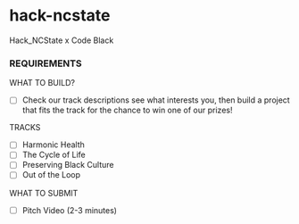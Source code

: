 # hack-ncstate
Hack_NCState x Code Black


### REQUIREMENTS

WHAT TO BUILD?
- [ ] Check our track descriptions see what interests you, then build a project that fits the track for the chance to win one of our prizes!

TRACKS
- [ ] Harmonic Health
- [ ] The Cycle of Life
- [ ] Preserving Black Culture
- [ ] Out of the Loop

WHAT TO SUBMIT
- [ ] Pitch Video (2-3 minutes)
